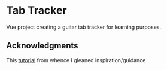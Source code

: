 # Tab Tracker

Vue project creating a guitar tab tracker for learning purposes.

## Acknowledgments

This [tutorial](https://www.youtube.com/watch?v=Fa4cRMaTDUI&t=864) from whence I gleaned inspiration/guidance
